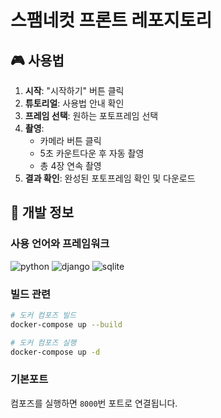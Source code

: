 # 스팸네컷 프론트 레포지토리

## 🎮 사용법

1. **시작**: "시작하기" 버튼 클릭
2. **튜토리얼**: 사용법 안내 확인
3. **프레임 선택**: 원하는 포토프레임 선택
4. **촬영**: 
   - 카메라 버튼 클릭
   - 5초 카운트다운 후 자동 촬영
   - 총 4장 연속 촬영
5. **결과 확인**: 완성된 포토프레임 확인 및 다운로드

## 🔧 개발 정보

### 사용 언어와 프레임워크
![python]
![django]
![sqlite]

### 빌드 관련
```bash
# 도커 컴포즈 빌드
docker-compose up --build

# 도커 컴포즈 실행
docker-compose up -d
```

### 기본포트
컴포즈를 실행하면 `8000`번 포트로 연결됩니다.

[python]: https://img.shields.io/badge/python-3776AB?style=for-the-badge&logo=javascript&logoColor=white
[django]: https://img.shields.io/badge/django-092E20?style=for-the-badge&logo=react&logoColor=white
[sqlite]: https://img.shields.io/badge/sqlite-003B57?style=for-the-badge&logo=css3&logoColor=white